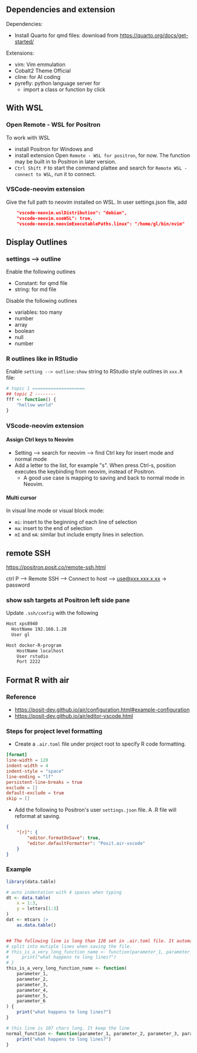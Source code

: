 ## Dependencies and extension
Dependencies:
- Install Quarto for qmd files: download from https://quarto.org/docs/get-started/

Extensions:
- vim: Vim emmulation
- Cobalt2 Theme Official
- cline: for AI coding
- pyrefly: python language server for 
    - import a class or function by click



## With WSL

### Open Remote - WSL for Positron
To work with WSL
- install Positron for Windows and 
- install extension Open `Remote - WSL for positron`, for now. The function may be built in to Positron in later version.
- `Ctrl Shift P` to start the command plattee and search for `Remote WSL - connect to WSL`, run it to connect.

### VSCode-neovim extension
Give the full path to neovim installed on WSL. In user settings.json file, add

```json
    "vscode-neovim.wslDistribution": "debian",
    "vscode-neovim.useWSL": true,
    "vscode-neovim.neovimExecutablePaths.linux": "/home/gl/bin/nvim"
```

## Display Outlines

### settings --> outline
Enable the following outlines
- Constant: for qmd file
- string: for md file

Disable the following outlines
- variables: too many
- number
- array
- boolean
- null
- number

### R outlines like in RStudio

Enable `setting --> outline:show` string to RStudio style outlines in `xxx.R` file:

```r
# topic 1 ====================
## topic 2 --------
fff <- function() {
    "hellow world"
}
```

### VScode-neovim extension

#### Assign Ctrl keys to Neovim
- Setting --> search for neovim --> find Ctrl key for insert mode and normal mode
- Add a letter to the list, for example "s". When press Ctrl-s, position executes the keybinding from neovim, instead of Positron.
  - A good use case is <C-s> mapping to saving and back to normal mode in Neovim.
  
#### Multi cursor
In visual line mode or visual block mode:
- `mi`: insert to the beginning of each line of selection
- `ma`: insert to the end of selection
- `mI` and `mA`: similar but include empty lines in selection.


## remote SSH
https://positron.posit.co/remote-ssh.html

ctrl P --> Remote SSH --> Connect to host --> use@xxx.xxx.x.xx  -> password

### show ssh targets at Positron left side pane

Update `.ssh/config` with the following 

```txt
Host xps8940
  HostName 192.168.1.20
  User gl

Host docker-R-program
    HostName localhost
    User rstudio
    Port 2222
```


## Format R with air

### Reference
- https://posit-dev.github.io/air/configuration.html#example-configuration
- https://posit-dev.github.io/air/editor-vscode.html

### Steps for project level formatting

- Create a `.air.toml` file under project root to specify R code formatting.
```toml
[format]
line-width = 120
indent-width = 4
indent-style = "space"
line-ending = "lf"
persistent-line-breaks = true
exclude = []
default-exclude = true
skip = []
```

- Add the following to Positron's user `settings.json` file. A .R file will reformat at saving.
```json
{
    "[r]": {
        "editor.formatOnSave": true,
        "editor.defaultFormatter": "Posit.air-vscode"
    }
}
```

### Example
```R
library(data.table)

# auto indentation with 4 spaces when typing
dt <- data.table(
    x = 1:3,
    y = letters[1:3]
)
dat <- mtcars |>
    as.data.table()


## The following line is long than 120 set in .air.toml file. It automatically
# split into mutiple lines when saving the file.
# this_is_a_very_long_function_name <- function(parameter_1, parameter_2, parameter_3, parameter_4, parameter_5, parameter_6) {
#     print("what happens to long lines?")
# }
this_is_a_very_long_function_name <- function(
    parameter_1,
    parameter_2,
    parameter_3,
    parameter_4,
    parameter_5,
    parameter_6
) {
    print("what happens to long lines?")
}

# this line is 107 chars long. It keep the line
normal_function <- function(parameter_1, parameter_2, parameter_3, parameter_4, parameter_5, parameter_6) {
    print("what happens to long lines?")
}
```

